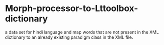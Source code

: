 # Morph-processor-to-Lttoolbox-dictionary
a data set for hindi language and map words that are not present in the XML dictionary to an already existing paradigm class in the XML file.
